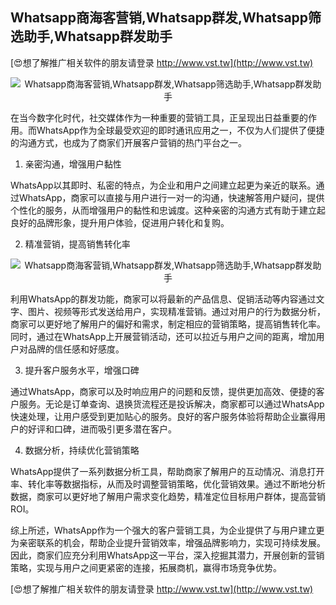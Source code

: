 ## **Whatsapp商海客营销,Whatsapp群发,Whatsapp筛选助手,Whatsapp群发助手**

[😍想了解推广相关软件的朋友请登录 http://www.vst.tw](http://www.vst.tw)

 <center><img src="https://vst.tw/MP4/tuiguang/png/8.png" alt="Whatsapp商海客营销,Whatsapp群发,Whatsapp筛选助手,Whatsapp群发助手"></center>

在当今数字化时代，社交媒体作为一种重要的营销工具，正呈现出日益重要的作用。而WhatsApp作为全球最受欢迎的即时通讯应用之一，不仅为人们提供了便捷的沟通方式，也成为了商家们开展客户营销的热门平台之一。

1. 亲密沟通，增强用户黏性

WhatsApp以其即时、私密的特点，为企业和用户之间建立起更为亲近的联系。通过WhatsApp，商家可以直接与用户进行一对一的沟通，快速解答用户疑问，提供个性化的服务，从而增强用户的黏性和忠诚度。这种亲密的沟通方式有助于建立起良好的品牌形象，提升用户体验，促进用户转化和复购。

2. 精准营销，提高销售转化率

 <center><img src="https://vst.tw/MP4/tuiguang/png/5.png" alt="Whatsapp商海客营销,Whatsapp群发,Whatsapp筛选助手,Whatsapp群发助手"></center>

利用WhatsApp的群发功能，商家可以将最新的产品信息、促销活动等内容通过文字、图片、视频等形式发送给用户，实现精准营销。通过对用户的行为数据分析，商家可以更好地了解用户的偏好和需求，制定相应的营销策略，提高销售转化率。同时，通过在WhatsApp上开展营销活动，还可以拉近与用户之间的距离，增加用户对品牌的信任感和好感度。

3. 提升客户服务水平，增强口碑

通过WhatsApp，商家可以及时响应用户的问题和反馈，提供更加高效、便捷的客户服务。无论是订单查询、退换货流程还是投诉解决，商家都可以通过WhatsApp快速处理，让用户感受到更加贴心的服务。良好的客户服务体验将帮助企业赢得用户的好评和口碑，进而吸引更多潜在客户。

4. 数据分析，持续优化营销策略

WhatsApp提供了一系列数据分析工具，帮助商家了解用户的互动情况、消息打开率、转化率等数据指标，从而及时调整营销策略，优化营销效果。通过不断地分析数据，商家可以更好地了解用户需求变化趋势，精准定位目标用户群体，提高营销ROI。

综上所述，WhatsApp作为一个强大的客户营销工具，为企业提供了与用户建立更为亲密联系的机会，帮助企业提升营销效率，增强品牌影响力，实现可持续发展。因此，商家们应充分利用WhatsApp这一平台，深入挖掘其潜力，开展创新的营销策略，实现与用户之间更紧密的连接，拓展商机，赢得市场竞争优势。

[😍想了解推广相关软件的朋友请登录 http://www.vst.tw](http://www.vst.tw)



